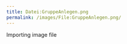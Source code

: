 ```yaml
---
title: Datei:GruppeAnlegen.png
permalink: /images/File:GruppeAnlegen.png/
---
```


Importing image file